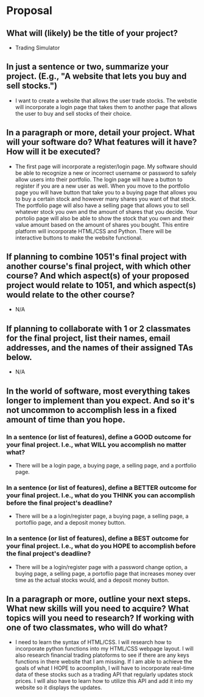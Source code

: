 # Proposal

## What will (likely) be the title of your project?

- Trading Simulator

## In just a sentence or two, summarize your project. (E.g., "A website that lets you buy and sell stocks.")

- I want to create a website that allows the user trade stocks. The webstie will incorporate a login page that takes them to another page that allows the user to buy and sell stocks of their choice.

## In a paragraph or more, detail your project. What will your software do? What features will it have? How will it be executed?

- The first page will incorporate a register/login page. My software should be able to recognize a new or incorrect username or password to safely allow users into their portfolio. The login page will have a button to register if you are a new user as well. When you move to the portfolio page you will have button that take you to a buying page that allows you to buy a certain stock and however many shares you want of that stock. The portfolio page will also have a selling page that allows you to sell whatever stock you own and the amount of shares that you decide. Your portolio page will also be able to show the stock that you own and their value amount based on the amount of shares you bought. This entire platform will incorporate HTML/CSS and Python. There will be interactive buttons to make the website functional. 

## If planning to combine 1051's final project with another course's final project, with which other course? And which aspect(s) of your proposed project would relate to 1051, and which aspect(s) would relate to the other course?

- N/A

## If planning to collaborate with 1 or 2 classmates for the final project, list their names, email addresses, and the names of their assigned TAs below.

- N/A

## In the world of software, most everything takes longer to implement than you expect. And so it's not uncommon to accomplish less in a fixed amount of time than you hope.

### In a sentence (or list of features), define a GOOD outcome for your final project. I.e., what WILL you accomplish no matter what?

- There will be a login page, a buying page, a selling page, and a portfolio page.

### In a sentence (or list of features), define a BETTER outcome for your final project. I.e., what do you THINK you can accomplish before the final project's deadline?

- There will be a a login/register page, a buying page, a selling page, a portoflio page, and a deposit money button.

### In a sentence (or list of features), define a BEST outcome for your final project. I.e., what do you HOPE to accomplish before the final project's deadline?

- There will be a login/register page with a password change option, a buying page, a selling page, a portoflio page that increases money over time as the actual stocks would, and a deposit money button.

## In a paragraph or more, outline your next steps. What new skills will you need to acquire? What topics will you need to research? If working with one of two classmates, who will do what?

- I need to learn the syntax of HTML/CSS. I will research how to incorporate python functions into my HTML/CSS webpage layout. I will also research financial trading platoforms to see if there are any keys functions in there website that I am missing. If I am able to achieve the goals of what I HOPE to acoomplish, I will have to incorporate real-time data of these stocks such as a trading API that regularly updates stock prices. I will also have to learn how to utilize this API and add it into my website so it displays the updates.